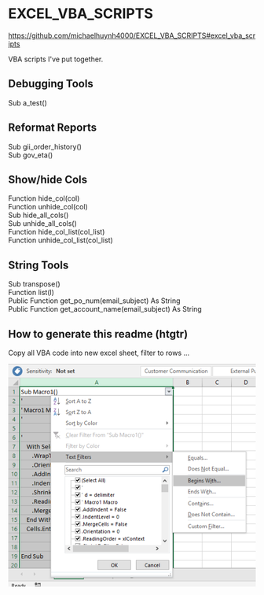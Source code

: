 # EXCEL_VBA_SCRIPTS

https://github.com/michaelhuynh4000/EXCEL_VBA_SCRIPTS#excel_vba_scripts

VBA scripts I've put together.

## Debugging Tools  
Sub a_test()  
  
## Reformat Reports  
Sub gii_order_history()  
Sub gov_eta()  
  
## Show/hide Cols  
Function hide_col(col)  
Function unhide_col(col)  
Sub hide_all_cols()  
Sub unhide_all_cols()  
Function hide_col_list(col_list)  
Function unhide_col_list(col_list)  

## String Tools  
Sub transpose()  
Function list(l)  
Public Function get_po_num(email_subject) As String  
Public Function get_account_name(email_subject) As String  

## How to generate this readme (htgtr)  
Copy all VBA code into new excel sheet, filter to rows ...  

![filter1](/images/2019-07-27_07_36_58-Window.png)
